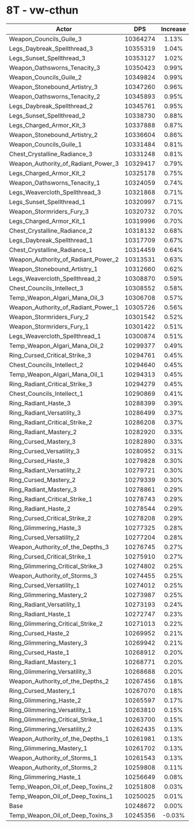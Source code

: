 # 8T - vw-cthun
| Actor | DPS | Increase |
|---|:---:|:---:|
|Weapon_Councils_Guile_3|10364274|1.13%|
|Legs_Daybreak_Spellthread_3|10355319|1.04%|
|Legs_Sunset_Spellthread_3|10353127|1.02%|
|Weapon_Oathsworns_Tenacity_3|10350423|0.99%|
|Weapon_Councils_Guile_2|10349824|0.99%|
|Weapon_Stonebound_Artistry_3|10347260|0.96%|
|Weapon_Oathsworns_Tenacity_2|10345893|0.95%|
|Legs_Daybreak_Spellthread_2|10345761|0.95%|
|Legs_Sunset_Spellthread_2|10338730|0.88%|
|Legs_Charged_Armor_Kit_3|10337888|0.87%|
|Weapon_Stonebound_Artistry_2|10336604|0.86%|
|Weapon_Councils_Guile_1|10331484|0.81%|
|Chest_Crystalline_Radiance_3|10331248|0.81%|
|Weapon_Authority_of_Radiant_Power_3|10329417|0.79%|
|Legs_Charged_Armor_Kit_2|10325178|0.75%|
|Weapon_Oathsworns_Tenacity_1|10324059|0.74%|
|Legs_Weavercloth_Spellthread_3|10321868|0.71%|
|Legs_Sunset_Spellthread_1|10320997|0.71%|
|Weapon_Stormriders_Fury_3|10320732|0.70%|
|Legs_Charged_Armor_Kit_1|10319996|0.70%|
|Chest_Crystalline_Radiance_2|10318132|0.68%|
|Legs_Daybreak_Spellthread_1|10317709|0.67%|
|Chest_Crystalline_Radiance_1|10314459|0.64%|
|Weapon_Authority_of_Radiant_Power_2|10313531|0.63%|
|Weapon_Stonebound_Artistry_1|10312660|0.62%|
|Legs_Weavercloth_Spellthread_2|10308870|0.59%|
|Chest_Councils_Intellect_3|10308552|0.58%|
|Temp_Weapon_Algari_Mana_Oil_3|10306708|0.57%|
|Weapon_Authority_of_Radiant_Power_1|10305726|0.56%|
|Weapon_Stormriders_Fury_2|10301542|0.52%|
|Weapon_Stormriders_Fury_1|10301422|0.51%|
|Legs_Weavercloth_Spellthread_1|10300874|0.51%|
|Temp_Weapon_Algari_Mana_Oil_2|10299377|0.49%|
|Ring_Cursed_Critical_Strike_3|10294761|0.45%|
|Chest_Councils_Intellect_2|10294640|0.45%|
|Temp_Weapon_Algari_Mana_Oil_1|10294313|0.45%|
|Ring_Radiant_Critical_Strike_3|10294279|0.45%|
|Chest_Councils_Intellect_1|10290869|0.41%|
|Ring_Radiant_Haste_3|10288399|0.39%|
|Ring_Radiant_Versatility_3|10286499|0.37%|
|Ring_Radiant_Critical_Strike_2|10286208|0.37%|
|Ring_Radiant_Mastery_2|10282920|0.33%|
|Ring_Cursed_Mastery_3|10282890|0.33%|
|Ring_Cursed_Versatility_3|10280952|0.31%|
|Ring_Cursed_Haste_3|10279828|0.30%|
|Ring_Radiant_Versatility_2|10279721|0.30%|
|Ring_Cursed_Mastery_2|10279339|0.30%|
|Ring_Radiant_Mastery_3|10278861|0.29%|
|Ring_Radiant_Critical_Strike_1|10278743|0.29%|
|Ring_Radiant_Haste_2|10278544|0.29%|
|Ring_Cursed_Critical_Strike_2|10278208|0.29%|
|Ring_Glimmering_Haste_3|10277325|0.28%|
|Ring_Cursed_Versatility_2|10277204|0.28%|
|Weapon_Authority_of_the_Depths_3|10276745|0.27%|
|Ring_Cursed_Critical_Strike_1|10275910|0.27%|
|Ring_Glimmering_Critical_Strike_3|10274802|0.25%|
|Weapon_Authority_of_Storms_3|10274455|0.25%|
|Ring_Cursed_Versatility_1|10274012|0.25%|
|Ring_Glimmering_Mastery_2|10273987|0.25%|
|Ring_Radiant_Versatility_1|10273193|0.24%|
|Ring_Radiant_Haste_1|10272747|0.23%|
|Ring_Glimmering_Critical_Strike_2|10271013|0.22%|
|Ring_Cursed_Haste_2|10269952|0.21%|
|Ring_Glimmering_Mastery_3|10269942|0.21%|
|Ring_Cursed_Haste_1|10268912|0.20%|
|Ring_Radiant_Mastery_1|10268771|0.20%|
|Ring_Glimmering_Versatility_3|10268688|0.20%|
|Weapon_Authority_of_the_Depths_2|10267456|0.18%|
|Ring_Cursed_Mastery_1|10267070|0.18%|
|Ring_Glimmering_Haste_2|10265597|0.17%|
|Ring_Glimmering_Versatility_1|10263810|0.15%|
|Ring_Glimmering_Critical_Strike_1|10263700|0.15%|
|Ring_Glimmering_Versatility_2|10262435|0.13%|
|Weapon_Authority_of_the_Depths_1|10261981|0.13%|
|Ring_Glimmering_Mastery_1|10261702|0.13%|
|Weapon_Authority_of_Storms_1|10261543|0.13%|
|Weapon_Authority_of_Storms_2|10259808|0.11%|
|Ring_Glimmering_Haste_1|10256649|0.08%|
|Temp_Weapon_Oil_of_Deep_Toxins_2|10251808|0.03%|
|Temp_Weapon_Oil_of_Deep_Toxins_1|10250025|0.01%|
|Base|10248672|0.00%|
|Temp_Weapon_Oil_of_Deep_Toxins_3|10245356|-0.03%|

